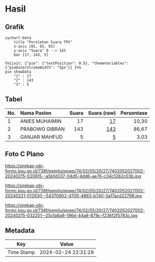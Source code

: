 # Hasil

## Grafik

```mermaid
xychart-beta
    title "Perolehan Suara TPS"
    x-axis [01, 02, 03]
    y-axis "Suara" 0 --> 143
    bar [17, 143, 5]
```

```mermaid
%%{init: {"pie": {"textPosition": 0.5}, "themeVariables": {"pieOuterStrokeWidth": "5px"}} }%%
pie showData
    "1" : 17
    "2" : 143
    "3" : 5
```

## Tabel

| No. | Nama Paslon    | Suara | Suara (raw) | Persentase |
|:--- |:-------------- | -----:| -----------:| ----------:|
| 1   | ANIES MUHAIMIN | 17    | [17][p-1]   | 10,30      |
| 2   | PRABOWO GIBRAN | 143   | [143][p-2]  | 86,67      |
| 3   | GANJAR MAHFUD  | 5     | [5][p-3]    | 3,03       |


[p-1]: https://github.com/gigit-pemilu/pemilu-2024-74-sulawesi-tenggara/blob/main/pilpres/hitung-suara/sub/74-sulawesi-tenggara/sub/02-konawe/sub/05-sampara/sub/2027-totombe-jaya/sub/002-tps/sub/paslon-1.txt
[p-2]: https://github.com/gigit-pemilu/pemilu-2024-74-sulawesi-tenggara/blob/main/pilpres/hitung-suara/sub/74-sulawesi-tenggara/sub/02-konawe/sub/05-sampara/sub/2027-totombe-jaya/sub/002-tps/sub/paslon-2.txt
[p-3]: https://github.com/gigit-pemilu/pemilu-2024-74-sulawesi-tenggara/blob/main/pilpres/hitung-suara/sub/74-sulawesi-tenggara/sub/02-konawe/sub/05-sampara/sub/2027-totombe-jaya/sub/002-tps/sub/paslon-3.txt

## Foto C Plano

https://sirekap-obj-formc.kpu.go.id/738f/pemilu/ppwp/74/02/05/20/27/7402052027002-20240215-020815--a5b1d337-04d5-4dd6-ae76-c34c1262c03b.jpg

https://sirekap-obj-formc.kpu.go.id/738f/pemilu/ppwp/74/02/05/20/27/7402052027002-20240221-012930--54370902-4705-4863-b740-3a17acd22798.jpg

https://sirekap-obj-formc.kpu.go.id/738f/pemilu/ppwp/74/02/05/20/27/7402052027002-20240215-032251--25cfa6a8-196d-44a8-879c-f236f2f5783c.jpg


## Metadata

| Key        | Value               |
| ---------- | ------------------- |
| Time Stamp | 2024-02-24 22:31:28 |



